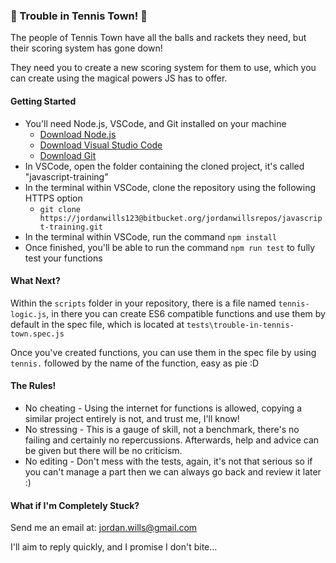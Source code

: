 ### :tennis: Trouble in Tennis Town! :tennis:

The people of Tennis Town have all the balls and rackets they need, but their scoring system has gone down!

They need you to create a new scoring system for them to use, which you can create using the magical powers JS has to offer.

#### Getting Started

- You'll need Node.js, VSCode, and Git installed on your machine
  - [Download Node.js](https://nodejs.org/en/)
  - [Download Visual Studio Code](https://code.visualstudio.com/download)
  - [Download Git](https://git-scm.com/downloads)
- In VSCode, open the folder containing the cloned project, it's called "javascript-training"
- In the terminal within VSCode, clone the repository using the following HTTPS option
  - `git clone https://jordanwills123@bitbucket.org/jordanwillsrepos/javascript-training.git`
- In the terminal within VSCode, run the command `npm install`
- Once finished, you'll be able to run the command `npm run test` to fully test your functions

#### What Next?

Within the `scripts` folder in your repository, there is a file named `tennis-logic.js`, in there you can create ES6 compatible functions and use them by default in the spec file, which is located at `tests\trouble-in-tennis-town.spec.js`

Once you've created functions, you can use them in the spec file by using `tennis.` followed by the name of the function, easy as pie :D

#### The Rules!

- No cheating - Using the internet for functions is allowed, copying a similar project entirely is not, and trust me, I'll know!
- No stressing - This is a gauge of skill, not a benchmark, there's no failing and certainly no repercussions. Afterwards, help and advice can be given but there will be no criticism.
- No editing - Don't mess with the tests, again, it's not that serious so if you can't manage a part then we can always go back and review it later :)

#### What if I'm Completely Stuck?

Send me an email at: jordan.wills@gmail.com

I'll aim to reply quickly, and I promise I don't bite...